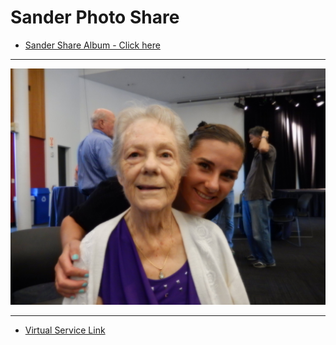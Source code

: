 # Sander Photo Share

- [Sander Share Album - Click here](https://photos.app.goo.gl/jQKs7bjwwTGeq6Av7)

----

![JeanJess](./SanderJeanJessDSCN0066.JPG)
<!--
![JeanJess](https://photos.app.goo.gl/roMy6h2ySbMCHQmW8)
[Obit](https://www.tributearchive.com/obituaries/22715573/wanda-jean-sander)
-->
----

- [Virtual Service Link](https://viewlogies.net/darling-fischer/84cpbukIT)
